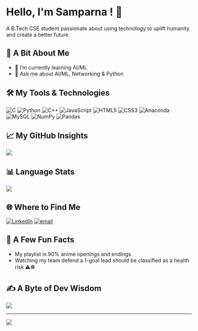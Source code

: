 # Hello, I'm Samparna ! 👋
A B.Tech CSE student passionate about using technology to uplift humanity and create a better future.


## 📝 A Bit About Me 
- 🌱 I’m currently learning AI/ML <br>
- 💬 Ask me about AI/ML, Networking & Python<br>


## 🛠️ My Tools & Technologies
![C](https://img.shields.io/badge/c-%2300599C.svg?style=flat&logo=c&logoColor=white) ![Python](https://img.shields.io/badge/python-3670A0?style=flat&logo=python&logoColor=ffdd54) ![C++](https://img.shields.io/badge/c++-%2300599C.svg?style=flat&logo=c%2B%2B&logoColor=white) ![JavaScript](https://img.shields.io/badge/javascript-%23323330.svg?style=flat&logo=javascript&logoColor=%23F7DF1E) ![HTML5](https://img.shields.io/badge/html5-%23E34F26.svg?style=flat&logo=html5&logoColor=white) ![CSS3](https://img.shields.io/badge/css3-%231572B6.svg?style=flat&logo=css3&logoColor=white) ![Anaconda](https://img.shields.io/badge/Anaconda-%2344A833.svg?style=flat&logo=anaconda&logoColor=white) ![MySQL](https://img.shields.io/badge/mysql-4479A1.svg?style=flat&logo=mysql&logoColor=white) ![NumPy](https://img.shields.io/badge/numpy-%23013243.svg?style=flat&logo=numpy&logoColor=white) ![Pandas](https://img.shields.io/badge/pandas-%23150458.svg?style=flat&logo=pandas&logoColor=white)


## 📈 My GitHub Insights
![](https://github-readme-stats.vercel.app/api?username=samparna-mangaraj&theme=one_dark_pro&hide_border=false&include_all_commits=false&count_private=false)<br/>


## 📊 Language Stats
![](https://github-readme-stats.vercel.app/api/top-langs/?username=samparna-mangaraj&theme=one_dark_pro&hide_border=false&include_all_commits=false&count_private=false&layout=compact)


## 🌐 Where to Find Me
[![LinkedIn](https://img.shields.io/badge/LinkedIn-%230077B5.svg?logo=linkedin&logoColor=white)](https://linkedin.com/in/samparna-mangaraj-ab768b255) [![email](https://img.shields.io/badge/Email-D14836?logo=gmail&logoColor=white)](mailto:workforsamparna@gmail.com) 


## 🌟 A Few Fun Facts
- My playlist is 90% anime openings and endings.
- Watching my team defend a 1-goal lead should be classified as a health risk ⚠️⚽


## ✍️ A Byte of Dev Wisdom
![](https://quotes-github-readme.vercel.app/api?type=horizontal&theme=radical)

---
[![](https://visitcount.itsvg.in/api?id=samparna-mangaraj&icon=0&color=0)](https://visitcount.itsvg.in)

